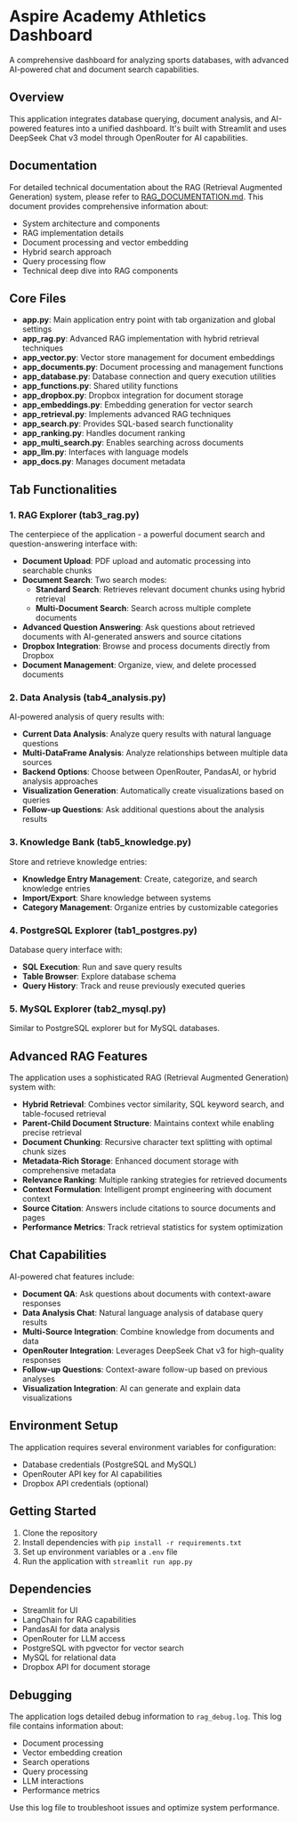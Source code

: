 # Aspire Academy Athletics Dashboard

A comprehensive dashboard for analyzing sports databases, with advanced AI-powered chat and document search capabilities.

## Overview

This application integrates database querying, document analysis, and AI-powered features into a unified dashboard. It's built with Streamlit and uses DeepSeek Chat v3 model through OpenRouter for AI capabilities.

## Documentation

For detailed technical documentation about the RAG (Retrieval Augmented Generation) system, please refer to [RAG_DOCUMENTATION.md](RAG_DOCUMENTATION.md). This document provides comprehensive information about:

- System architecture and components
- RAG implementation details
- Document processing and vector embedding
- Hybrid search approach
- Query processing flow
- Technical deep dive into RAG components

## Core Files

- **app.py**: Main application entry point with tab organization and global settings
- **app_rag.py**: Advanced RAG implementation with hybrid retrieval techniques
- **app_vector.py**: Vector store management for document embeddings
- **app_documents.py**: Document processing and management functions
- **app_database.py**: Database connection and query execution utilities
- **app_functions.py**: Shared utility functions
- **app_dropbox.py**: Dropbox integration for document storage
- **app_embeddings.py**: Embedding generation for vector search
- **app_retrieval.py**: Implements advanced RAG techniques
- **app_search.py**: Provides SQL-based search functionality
- **app_ranking.py**: Handles document ranking
- **app_multi_search.py**: Enables searching across documents
- **app_llm.py**: Interfaces with language models
- **app_docs.py**: Manages document metadata

## Tab Functionalities

### 1. RAG Explorer (tab3_rag.py)

The centerpiece of the application - a powerful document search and question-answering interface with:

- **Document Upload**: PDF upload and automatic processing into searchable chunks
- **Document Search**: Two search modes:
  - **Standard Search**: Retrieves relevant document chunks using hybrid retrieval
  - **Multi-Document Search**: Search across multiple complete documents
- **Advanced Question Answering**: Ask questions about retrieved documents with AI-generated answers and source citations
- **Dropbox Integration**: Browse and process documents directly from Dropbox
- **Document Management**: Organize, view, and delete processed documents

### 2. Data Analysis (tab4_analysis.py)

AI-powered analysis of query results with:

- **Current Data Analysis**: Analyze query results with natural language questions
- **Multi-DataFrame Analysis**: Analyze relationships between multiple data sources
- **Backend Options**: Choose between OpenRouter, PandasAI, or hybrid analysis approaches
- **Visualization Generation**: Automatically create visualizations based on queries
- **Follow-up Questions**: Ask additional questions about the analysis results

### 3. Knowledge Bank (tab5_knowledge.py)

Store and retrieve knowledge entries:

- **Knowledge Entry Management**: Create, categorize, and search knowledge entries
- **Import/Export**: Share knowledge between systems
- **Category Management**: Organize entries by customizable categories

### 4. PostgreSQL Explorer (tab1_postgres.py)

Database query interface with:

- **SQL Execution**: Run and save query results
- **Table Browser**: Explore database schema
- **Query History**: Track and reuse previously executed queries

### 5. MySQL Explorer (tab2_mysql.py)

Similar to PostgreSQL explorer but for MySQL databases.

## Advanced RAG Features

The application uses a sophisticated RAG (Retrieval Augmented Generation) system with:

- **Hybrid Retrieval**: Combines vector similarity, SQL keyword search, and table-focused retrieval
- **Parent-Child Document Structure**: Maintains context while enabling precise retrieval
- **Document Chunking**: Recursive character text splitting with optimal chunk sizes
- **Metadata-Rich Storage**: Enhanced document storage with comprehensive metadata
- **Relevance Ranking**: Multiple ranking strategies for retrieved documents
- **Context Formulation**: Intelligent prompt engineering with document context
- **Source Citation**: Answers include citations to source documents and pages
- **Performance Metrics**: Track retrieval statistics for system optimization

## Chat Capabilities

AI-powered chat features include:

- **Document QA**: Ask questions about documents with context-aware responses
- **Data Analysis Chat**: Natural language analysis of database query results
- **Multi-Source Integration**: Combine knowledge from documents and data
- **OpenRouter Integration**: Leverages DeepSeek Chat v3 for high-quality responses
- **Follow-up Questions**: Context-aware follow-up based on previous analyses
- **Visualization Integration**: AI can generate and explain data visualizations

## Environment Setup

The application requires several environment variables for configuration:

- Database credentials (PostgreSQL and MySQL)
- OpenRouter API key for AI capabilities
- Dropbox API credentials (optional)

## Getting Started

1. Clone the repository
2. Install dependencies with `pip install -r requirements.txt`
3. Set up environment variables or a `.env` file
4. Run the application with `streamlit run app.py`

## Dependencies

- Streamlit for UI
- LangChain for RAG capabilities
- PandasAI for data analysis
- OpenRouter for LLM access
- PostgreSQL with pgvector for vector search
- MySQL for relational data
- Dropbox API for document storage

## Debugging

The application logs detailed debug information to `rag_debug.log`. This log file contains information about:

- Document processing
- Vector embedding creation
- Search operations
- Query processing
- LLM interactions
- Performance metrics

Use this log file to troubleshoot issues and optimize system performance.

 